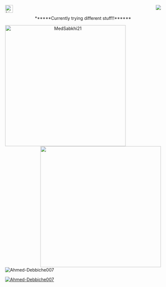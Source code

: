 <div align=center>
<img align="right" src="https://komarev.com/ghpvc/?username=Ahmed-Debbiche0071&label=Profile%20views&color=0e75b6&style=flat">
  
  [<img align="left" src="https://img.shields.io/badge/LinkedIn-0077B5?style=for-the-badge&logo=linkedin&logoColor=white" alt="LinkedIn" title="LinkedIn" height="25" />](https://www.linkedin.com/in/ahmed-debbiche-007/)
</div>
  <br><br>
  
<div align="center">******Currently trying different stuff!!******</div>

 <p align=center>
  <div align=center>
    <a href="https://github.com/denvercoder1/github-readme-streak-stats" title="Go to Source">
      <img align="left" width=390 src="https://github-readme-streak-stats.herokuapp.com/?user=Ahmed-Debbiche007&theme=react&border=61dafb&hide_border=true" alt="MedSabkhi21" />
    </a>
    <a href="https://github.com/anuraghazra/github-readme-stats" title="Go to Source">
      <img align="right" width=390 src="https://github-readme-stats.vercel.app/api?username=Ahmed-Debbiche007&show_icons=true&theme=react&border_color=61dafb&hide_border=true" />
    </a>
  </div>
</p>
<br><br>
<p align="left"> <img src="https://komarev.com/ghpvc/?username=Ahmed-Debbiche007&label=Profile%20views&color=0e75b6&style=flat" alt="Ahmed-Debbiche007" /> </p>

<p align="left"> <a href="https://github.com/ryo-ma/github-profile-trophy"><img src="https://github-profile-trophy.vercel.app/?username=Ahmed-Debbiche007" alt="Ahmed-Debbiche007" /></a> </p>

<p align="left"> <a href="https://twitter.com/" target="blank"><img src="https://img.shields.io/twitter/follow/?logo=twitter&style=for-the-badge" alt="" /></a> </p>
